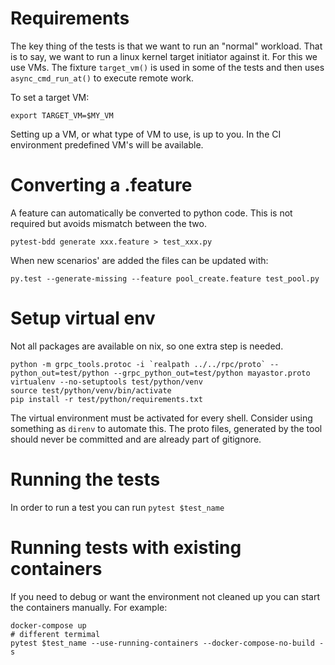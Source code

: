 # Requirements

The key thing of the tests is that we want to run an "normal" workload. That is
to say, we want to run a linux kernel target initiator against it. For this we
use VMs. The fixture `target_vm()` is used in some of the tests and then uses
`async_cmd_run_at()` to execute remote work.

To set a target VM:

```
export TARGET_VM=$MY_VM
```

Setting up a VM, or what type of VM to use, is up to you. In the CI environment predefined VM's
will be available.

# Converting a .feature

A feature can automatically be converted to python code. This is not required but avoids mismatch between the two.

```
pytest-bdd generate xxx.feature > test_xxx.py

```

When new scenarios' are added the files can be updated with:

```
py.test --generate-missing --feature pool_create.feature test_pool.py

```

# Setup virtual env

Not all packages are available on nix, so one extra step is needed.

```shell
python -m grpc_tools.protoc -i `realpath ../../rpc/proto` --python_out=test/python --grpc_python_out=test/python mayastor.proto
virtualenv --no-setuptools test/python/venv
source test/python/venv/bin/activate
pip install -r test/python/requirements.txt
```

The virtual environment must be activated for every shell. Consider using something as `direnv` to automate this.
The proto files, generated by the tool should never be committed and are already part of gitignore.

# Running the tests

In order to run a test you can run `pytest $test_name`

# Running tests with existing containers

If you need to debug or want the environment not cleaned up you can start the containers
manually. For example:

```
docker-compose up
# different termimal
pytest $test_name --use-running-containers --docker-compose-no-build -s
```
